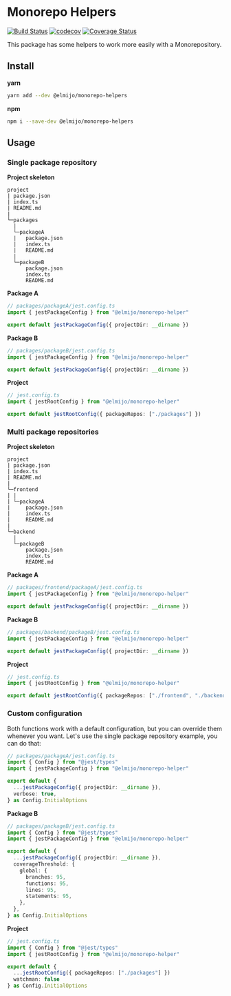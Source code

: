 # Monorepo Helpers

[![Build Status](https://app.travis-ci.com/ElMijo/monorepo-helper.svg?branch=main)](https://app.travis-ci.com/ElMijo/monorepo-helper) [![codecov](https://codecov.io/gh/ElMijo/monorepo-helper/branch/main/graph/badge.svg?token=8DfGB9WxYx)](https://codecov.io/gh/ElMijo/monorepo-helper) [![Coverage Status](https://coveralls.io/repos/github/ElMijo/monorepo-helper/badge.svg?branch=main)](https://coveralls.io/github/ElMijo/monorepo-helper?branch=main)

This package has some helpers to work more easily with a Monorepository.

## Install

**yarn**

```bash
yarn add --dev @elmijo/monorepo-helpers
```

**npm**

```bash
npm i --save-dev @elmijo/monorepo-helpers
```

## Usage

### Single package repository

**Project skeleton**

```
project
| package.json
| index.ts
| README.md
|
└─packages
  |
  └─packageA
  |   package.json
  |   index.ts
  |   README.md
  |
  └─packageB
      package.json
      index.ts
      README.md
```

**Package A**

```ts
// packages/packageA/jest.config.ts
import { jestPackageConfig } from "@elmijo/monorepo-helper"

export default jestPackageConfig({ projectDir: __dirname })
```

**Package B**

```ts
// packages/packageB/jest.config.ts
import { jestPackageConfig } from "@elmijo/monorepo-helper"

export default jestPackageConfig({ projectDir: __dirname })
```

**Project**

```ts
// jest.config.ts
import { jestRootConfig } from "@elmijo/monorepo-helper"

export default jestRootConfig({ packageRepos: ["./packages"] })
```

### Multi package repositories

**Project skeleton**

```
project
| package.json
| index.ts
| README.md
|
└─frontend
| |
| └─packageA
|     package.json
|     index.ts
|     README.md
|
└─backend
  |
  └─packageB
      package.json
      index.ts
      README.md
```

**Package A**

```ts
// packages/frontend/packageA/jest.config.ts
import { jestPackageConfig } from "@elmijo/monorepo-helper"

export default jestPackageConfig({ projectDir: __dirname })
```

**Package B**

```ts
// packages/backend/packageB/jest.config.ts
import { jestPackageConfig } from "@elmijo/monorepo-helper"

export default jestPackageConfig({ projectDir: __dirname })
```

**Project**

```ts
// jest.config.ts
import { jestRootConfig } from "@elmijo/monorepo-helper"

export default jestRootConfig({ packageRepos: ["./frontend", "./backend"] })
```

### Custom configuration

Both functions work with a default configuration, but you can override them whenever you want. Let's use the single package repository example, you can do that:

```ts
// packages/packageA/jest.config.ts
import { Config } from "@jest/types"
import { jestPackageConfig } from "@elmijo/monorepo-helper"

export default {
  ...jestPackageConfig({ projectDir: __dirname }),
  verbose: true,
} as Config.InitialOptions
```

**Package B**

```ts
// packages/packageB/jest.config.ts
import { Config } from "@jest/types"
import { jestPackageConfig } from "@elmijo/monorepo-helper"

export default {
  ...jestPackageConfig({ projectDir: __dirname }),
  coverageThreshold: {
    global: {
      branches: 95,
      functions: 95,
      lines: 95,
      statements: 95,
    },
  },
} as Config.InitialOptions
```

**Project**

```ts
// jest.config.ts
import { Config } from "@jest/types"
import { jestRootConfig } from "@elmijo/monorepo-helper"

export default {
  ...jestRootConfig({ packageRepos: ["./packages"] })
  watchman: false
} as Config.InitialOptions
```
